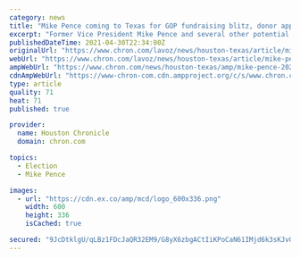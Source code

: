 ```yaml
---
category: news
title: "Mike Pence coming to Texas for GOP fundraising blitz, donor appreciation event"
excerpt: "Former Vice President Mike Pence and several other potential 2024 presidential candidates are descending upon Texas next week to thank donors to the 2020 campaign here and to help raise money to flip the U."
publishedDateTime: 2021-04-30T22:34:00Z
originalUrl: "https://www.chron.com/lavoz/news/houston-texas/article/mike-pence-2024-texas-16142373.php"
webUrl: "https://www.chron.com/lavoz/news/houston-texas/article/mike-pence-2024-texas-16142373.php"
ampWebUrl: "https://www.chron.com/news/houston-texas/amp/mike-pence-2024-texas-16142373.php"
cdnAmpWebUrl: "https://www-chron-com.cdn.ampproject.org/c/s/www.chron.com/news/houston-texas/amp/mike-pence-2024-texas-16142373.php"
type: article
quality: 71
heat: 71
published: true

provider:
  name: Houston Chronicle
  domain: chron.com

topics:
  - Election
  - Mike Pence

images:
  - url: "https://cdn.ex.co/amp/mcd/logo_600x336.png"
    width: 600
    height: 336
    isCached: true

secured: "9JcDtklgU/qLBz1FDcJaQR32EM9/G8yX6zbgACtIiKPoCaN61IMjd6k3sKJvGyv9cKV79jomXEXW3iXLn7RLx0B1LHLounBSThSUfwbgHkxvIphxZgQcLWCbct7D6mxZSONJfnjnaV+qqUhjRtSEbWZH5aSIRdB0PNs33dGfctf8Oeg08mJde7trI8zjZdZs4lybC6+1Jh3nCIl//7PLT5e1n98sTGpqyJk9HIP2awI1uszlRxOKvXH0ooHzbhbUrDUGC9+cpubZOKQUk88oV9rERBUA9B5b/axRtOeXcGMhG6sopl1JdWC33WFChM6A/cnK0lX+GlTqd6lSLsPOyCANpD99kkEyV2kMbodAuuw=;bulkEIPaGLCOXdQDEYNgPQ=="
---
```


